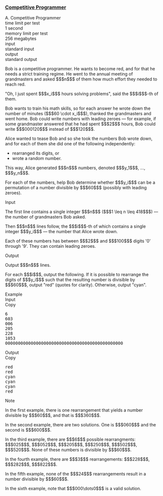 <h3><a href="https://codeforces.com/contest/1266/problem/A" target="_blank" rel="noopener noreferrer">Competitive Programmer</a></h3>

<div class="header"><div class="title">A. Competitive Programmer</div><div class="time-limit"><div class="property-title">time limit per test</div>1 second</div><div class="memory-limit"><div class="property-title">memory limit per test</div>256 megabytes</div><div class="input-file input-standard"><div class="property-title">input</div>standard input</div><div class="output-file output-standard"><div class="property-title">output</div>standard output</div></div><div><p>Bob is a competitive programmer. He wants to become red, and for that he needs a strict training regime. He went to the annual meeting of grandmasters and asked $$$n$$$ of them how much effort they needed to reach red.</p><p>"Oh, I just spent $$$x_i$$$ <span class="tex-font-style-bf">hours</span> solving problems", said the $$$i$$$-th of them. </p><p>Bob wants to train his math skills, so for each answer he wrote down the number of <span class="tex-font-style-bf">minutes</span> ($$$60 \cdot x_i$$$), thanked the grandmasters and went home. Bob could write numbers with leading zeroes — for example, if some grandmaster answered that he had spent $$$2$$$ hours, Bob could write $$$000120$$$ instead of $$$120$$$.</p><p>Alice wanted to tease Bob and so she took the numbers Bob wrote down, and for each of them she did one of the following independently: </p><ul> <li> rearranged its digits, or </li><li> wrote a random number. </li></ul><p>This way, Alice generated $$$n$$$ numbers, denoted $$$y_1$$$, ..., $$$y_n$$$.</p><p>For each of the numbers, help Bob determine whether $$$y_i$$$ can be a permutation of a number divisible by $$$60$$$ (possibly with leading zeroes).</p></div><div class="input-specification"><div class="section-title">Input</div><p>The first line contains a single integer $$$n$$$ ($$$1 \leq n \leq 418$$$) — the number of grandmasters Bob asked.</p><p>Then $$$n$$$ lines follow, the $$$i$$$-th of which contains a single integer $$$y_i$$$ — the number that Alice wrote down.</p><p>Each of these numbers has between $$$2$$$ and $$$100$$$ digits '0' through '9'. They can contain leading zeroes.</p></div><div class="output-specification"><div class="section-title">Output</div><p>Output $$$n$$$ lines.</p><p>For each $$$i$$$, output the following. If it is possible to rearrange the digits of $$$y_i$$$ such that the resulting number is divisible by $$$60$$$, output "<span class="tex-font-style-tt">red</span>" (quotes for clarity). Otherwise, output "<span class="tex-font-style-tt">cyan</span>".</p></div><div class="sample-tests"><div class="section-title">Example</div><div class="sample-test"><div class="input"><div class="title">Input<div title="Copy" data-clipboard-target="#id006878571511710102" id="id007585364991285133" class="input-output-copier">Copy</div></div><pre id="id006878571511710102">6
603
006
205
228
1053
0000000000000000000000000000000000000000000000
</pre></div><div class="output"><div class="title">Output<div title="Copy" data-clipboard-target="#id00640571572709378" id="id0008718090854063998" class="input-output-copier">Copy</div></div><pre id="id00640571572709378">red
red
cyan
cyan
cyan
red
</pre></div></div></div><div class="note"><div class="section-title">Note</div><p>In the first example, there is one rearrangement that yields a number divisible by $$$60$$$, and that is $$$360$$$.</p><p>In the second example, there are two solutions. One is $$$060$$$ and the second is $$$600$$$.</p><p>In the third example, there are $$$6$$$ possible rearrangments: $$$025$$$, $$$052$$$, $$$205$$$, $$$250$$$, $$$502$$$, $$$520$$$. None of these numbers is divisible by $$$60$$$.</p><p>In the fourth example, there are $$$3$$$ rearrangements: $$$228$$$, $$$282$$$, $$$822$$$.</p><p>In the fifth example, none of the $$$24$$$ rearrangements result in a number divisible by $$$60$$$.</p><p>In the sixth example, note that $$$000\dots0$$$ is a valid solution.</p></div>